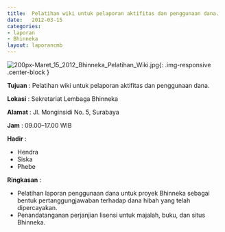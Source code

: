 ```yaml
---	
title: 	Pelatihan wiki untuk pelaporan aktifitas dan penggunaan dana.
date: 	2012-03-15
categories:	
- laporan	
- Bhinneka	
layout: laporancmb	
---	
```

	
![200px-Maret_15_2012_Bhinneka_Pelatihan_Wiki.jpg](/uploads/200px-Maret_15_2012_Bhinneka_Pelatihan_Wiki.jpg){: .img-responsive .center-block }	
	
**Tujuan** :	Pelatihan wiki untuk pelaporan aktifitas dan penggunaan dana.
	
**Lokasi** :	Sekretariat Lembaga Bhinneka
	
**Alamat** : 	Jl. Monginsidi No. 5, Surabaya
	
**Jam** :	09.00–17.00 WIB
	
**Hadir** :	
*	Hendra
*	Siska
*	Phebe

**Ringkasan** :	
*	Pelatihan laporan penggunaan dana untuk proyek Bhinneka sebagai bentuk pertanggungjawaban terhadap dana hibah yang telah dipercayakan.
*	Penandatanganan perjanjian lisensi untuk majalah, buku, dan situs Bhinneka.
